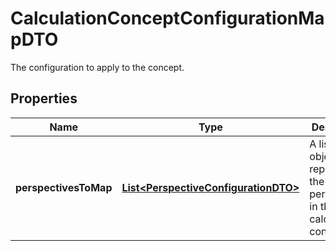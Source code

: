 

# CalculationConceptConfigurationMapDTO

The configuration to apply to the concept.

## Properties

| Name | Type | Description | Notes |
|------------ | ------------- | ------------- | -------------|
|**perspectivesToMap** | [**List&lt;PerspectiveConfigurationDTO&gt;**](PerspectiveConfigurationDTO.md) | A list of objects representing the list of perspectives in the calculation concept. |  [optional] |



